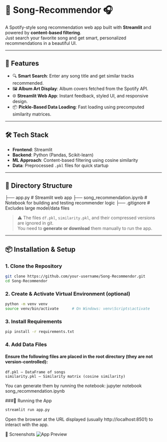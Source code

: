 # 🎵 Song-Recommendor 🎧

A Spotify-style song recommendation web app built with **Streamlit** and powered by **content-based filtering**.  
Just search your favorite song and get smart, personalized recommendations in a beautiful UI.

---

## 🚀 Features

- 🔍 **Smart Search**: Enter any song title and get similar tracks recommended.  
- 🖼️ **Album Art Display**: Album covers fetched from the Spotify API.  
- 🌐 **Streamlit Web App**: Instant feedback, styled UI, and responsive design.  
- 📦 **Pickle-Based Data Loading**: Fast loading using precomputed similarity matrices.  

---

## 🛠️ Tech Stack

- **Frontend**: Streamlit  
- **Backend**: Python (Pandas, Scikit-learn)  
- **ML Approach**: Content-based filtering using cosine similarity  
- **Data**: Preprocessed `.pkl` files for quick startup  

---

## 📁 Directory Structure

├── app.py # Streamlit web app 
├── song_recommendation.ipynb # Notebook for building and testing recommender logic 
├── .gitignore # Excludes large model/data files


> ⚠️ The files `df.pkl`, `similarity.pkl`, and their compressed versions are ignored in git.  
> You need to **generate or download** them manually to run the app.

---

## 📦 Installation & Setup

### 1. Clone the Repository
```bash
git clone https://github.com/your-username/Song-Recommendor.git
cd Song-Recommendor
```
### 2. Create & Activate Virtual Environment (optional)
```bash
python -m venv venv
source venv/bin/activate      # On Windows: venv\Scripts\activate
```

### 3. Install Requirements
```bash
pip install -r requirements.txt
```
### 4. Add Data Files
#### Ensure the following files are placed in the root directory (they are not version-controlled):
```
df.pkl — DataFrame of songs
similarity.pkl — Similarity matrix (cosine similarity)
```

You can generate them by running the notebook:
jupyter notebook song_recommendation.ipynb

###🚦 Running the App
```bash
streamlit run app.py
```
Open the browser at the URL displayed (usually http://localhost:8501) to interact with the app.

📸 Screenshots
![App Preview](https://i.postimg.cc/c4zKm0Gx/Preview.png)

